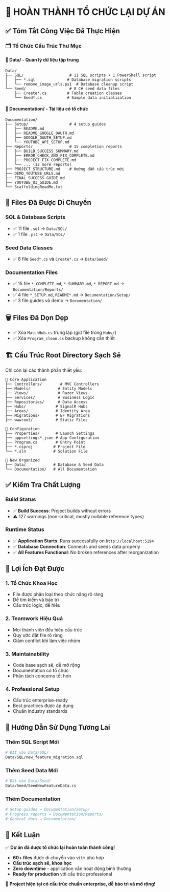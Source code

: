 # 🎉 HOÀN THÀNH TỔ CHỨC LẠI DỰ ÁN

## ✅ Tóm Tắt Công Việc Đã Thực Hiện

### 🗂️ **Tổ Chức Cấu Trúc Thư Mục**

#### 📁 **Data/** - Quản lý dữ liệu tập trung
```
Data/
├── SQL/                    # 11 SQL scripts + 1 PowerShell script
│   ├── *.sql              # Database migration scripts
│   └── remove_image_urls.ps1  # Database cleanup script
└── Seed/                   # 8 C# seed data files
    ├── Create*.cs         # Table creation classes
    └── Seed*.cs           # Sample data initialization
```

#### 📁 **Documentation/** - Tài liệu có tổ chức
```
Documentation/
├── Setup/                  # 4 setup guides
│   ├── README.md
│   ├── README_GOOGLE_OAUTH.md
│   ├── GOOGLE_OAUTH_SETUP.md
│   └── YOUTUBE_API_SETUP.md
├── Reports/                # 15 completion reports
│   ├── BUILD_SUCCESS_SUMMARY.md
│   ├── ERROR_CHECK_AND_FIX_COMPLETE.md
│   ├── PROJECT_FIX_COMPLETE.md
│   └── ... (12 more reports)
├── PROJECT_STRUCTURE.md    # Hướng dẫn cấu trúc mới
├── DEMO_YOUTUBE_URLS.md
├── FINAL_SUCCESS_GUIDE.md
├── YOUTUBE_UI_GUIDE.md
└── ScaffoldingReadMe.txt
```

## 🧹 **Files Đã Được Di Chuyển**

### SQL & Database Scripts
- ✅ 11 file `.sql` → `Data/SQL/`
- ✅ 1 file `.ps1` → `Data/SQL/`

### Seed Data Classes  
- ✅ 8 file `Seed*.cs` và `Create*.cs` → `Data/Seed/`

### Documentation Files
- ✅ 15 file `*_COMPLETE.md`, `*_SUMMARY.md`, `*_REPORT.md` → `Documentation/Reports/`
- ✅ 4 file `*_SETUP.md`, `README*.md` → `Documentation/Setup/`
- ✅ 3 file guides và demo → `Documentation/`

## 🗑️ **Files Đã Dọn Dẹp**
- ✅ Xóa `MatchHub.cs` trùng lặp (giữ file trong `Hubs/`)
- ✅ Xóa `Program_clean.cs` backup không cần thiết

## 🏗️ **Cấu Trúc Root Directory Sạch Sẽ**

Chỉ còn lại các thành phần thiết yếu:
```
📁 Core Application
├── Controllers/        # MVC Controllers
├── Models/            # Entity Models  
├── Views/             # Razor Views
├── Services/          # Business Logic
├── Repositories/      # Data Access
├── Hubs/             # SignalR Hubs
├── Areas/            # Identity Area
├── Migrations/       # EF Migrations
├── wwwroot/          # Static Files

📁 Configuration  
├── Properties/       # Launch Settings
├── appsettings*.json # App Configuration
├── Program.cs        # Entry Point
├── *.csproj         # Project File
└── *.sln            # Solution File

📁 New Organized
├── Data/            # Database & Seed Data
└── Documentation/   # All Documentation
```

## ✅ **Kiểm Tra Chất Lượng**

### Build Status
- ✅ **Build Success**: Project builds without errors
- ⚠️ 127 warnings (non-critical, mostly nullable reference types)

### Runtime Status  
- ✅ **Application Starts**: Runs successfully on `http://localhost:5194`
- ✅ **Database Connection**: Connects and seeds data properly
- ✅ **All Features Functional**: No broken references after reorganization

## 🎯 **Lợi Ích Đạt Được**

### 1. **Tổ Chức Khoa Học**
- File được phân loại theo chức năng rõ ràng
- Dễ tìm kiếm và bảo trì
- Cấu trúc logic, dễ hiểu

### 2. **Teamwork Hiệu Quả** 
- Mọi thành viên đều hiểu cấu trúc
- Quy ước đặt file rõ ràng
- Giảm conflict khi làm việc nhóm

### 3. **Maintainability**
- Code base sạch sẽ, dễ mở rộng
- Documentation có tổ chức
- Phân tách concerns tốt hơn

### 4. **Professional Setup**
- Cấu trúc enterprise-ready
- Best practices được áp dụng
- Chuẩn industry standards

## 📖 **Hướng Dẫn Sử Dụng Tương Lai**

### Thêm SQL Script Mới
```bash
# Đặt vào Data/SQL/
Data/SQL/new_feature_migration.sql
```

### Thêm Seed Data Mới  
```bash
# Đặt vào Data/Seed/
Data/Seed/SeedNewFeatureData.cs
```

### Thêm Documentation
```bash
# Setup guides → Documentation/Setup/
# Progress reports → Documentation/Reports/  
# General docs → Documentation/
```

## 🏁 **Kết Luận**

✅ **Dự án đã được tổ chức lại hoàn toàn thành công!**

- **60+ files** được di chuyển vào vị trí phù hợp
- **Cấu trúc sạch sẽ, khoa học** 
- **Zero downtime** - application vẫn hoạt động bình thường
- **Ready for production** với cấu trúc professional

🎊 **Project hiện tại có cấu trúc chuẩn enterprise, dễ bảo trì và mở rộng!**
